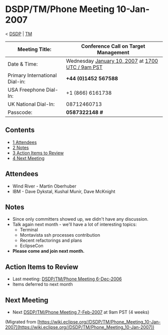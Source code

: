 

DSDP/TM/Phone Meeting 10-Jan-2007
=================================

< [DSDP](./DSDP "DSDP")‎ | [TM](./DSDP/TM "DSDP/TM")

| Meeting Title: | **Conference Call on Target Management** |
| --- | --- |
| Date & Time: | Wednesday [January 10, 2007](./index.php?title=January_10,_2007&action=edit&redlink=1 "January 10, 2007 (page does not exist)") at [1700 UTC / 9am PST](http://www.timeanddate.com/worldclock/fixedtime.html?month=1&day=10&year=2007&hour=17&min=00&sec=0&p1=0) |
| Primary International Dial-in: | **+44 (0)1452 567588** |
| USA Freephone Dial-In: | +1 (866) 6161738 |
| UK National Dial-In: | 08712460713 |
| Passcode: | **0587322148 #** |

Contents
--------

*   [1 Attendees](#Attendees)
*   [2 Notes](#Notes)
*   [3 Action Items to Review](#Action-Items-to-Review)
*   [4 Next Meeting](#Next-Meeting)

Attendees
---------

*   Wind River - Martin Oberhuber
*   IBM - Dave Dykstal, Kushal Munir, Dave McKnight

Notes
-----

*   Since only committers showed up, we didn't have any discussion.
*   Talk again next month - we'll have a lot of interesting topics:
    *   Terminal
    *   Montavista ssh processes contribution
    *   Recent refactorings and plans
    *   EclipseCon
*   **Please come and join next month.**

Action Items to Review
----------------------

*   Last meeting: [DSDP/TM/Phone Meeting 6-Dec-2006](./DSDP/TM/Phone_Meeting_6-Dec-2006 "DSDP/TM/Phone Meeting 6-Dec-2006")
*   Items deferred to next month

Next Meeting
------------

*   Next [DSDP/TM/Phone Meeting 7-Feb-2007](./DSDP/TM/Phone_Meeting_7-Feb-2007 "DSDP/TM/Phone Meeting 7-Feb-2007") at 9am PST (4 weeks)


(Migrated from [https://wiki.eclipse.org//DSDP/TM/Phone_Meeting_10-Jan-2007](https://wiki.eclipse.org//DSDP/TM/Phone_Meeting_10-Jan-2007))